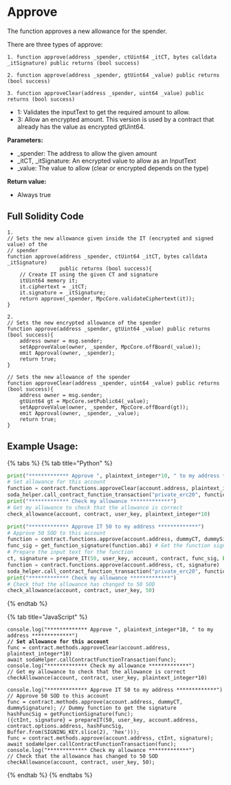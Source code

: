 # Approve

The function approves a new allowance for the spender.

There are three types of approve:

```solidity
1. function approve(address _spender, ctUint64 _itCT, bytes calldata _itSignature) public returns (bool success)
```

```solidity
2. function approve(address _spender, gtUint64 _value) public returns (bool success)
```

```solidity
3. function approveClear(address _spender, uint64 _value) public returns (bool success)
```

* 1: Validates the inputText to get the required amount to allow.
* 3: Allow an encrypted amount. This version is used by a contract that already has the value as encrypted gtUint64.

**Parameters:**

* \_spender: The address to allow the given amount
* \_itCT, \_itSignature: An encrypted value to allow as an InputText
* \_value: The value to allow (clear or encrypted depends on the type)

**Return value:**

* Always true

## Full Solidity Code

```solidity
1. 
// Sets the new allowance given inside the IT (encrypted and signed value) of the 
// spender
function approve(address _spender, ctUint64 _itCT, bytes calldata _itSignature) 
                 public returns (bool success){
    // Create IT using the given CT and signature
    itUint64 memory it;
    it.ciphertext = _itCT;
    it.signature = _itSignature;
    return approve(_spender, MpcCore.validateCiphertext(it));
}
```

```solidity
2.
// Sets the new encrypted allowance of the spender
function approve(address _spender, gtUint64 _value) public returns (bool success){
    address owner = msg.sender;
    setApproveValue(owner, _spender, MpcCore.offBoard(_value));
    emit Approval(owner, _spender);
    return true;
}
```

```solidity
// Sets the new allowance of the spender
function approveClear(address _spender, uint64 _value) public returns (bool success){
    address owner = msg.sender;
    gtUint64 gt = MpcCore.setPublic64(_value);
    setApproveValue(owner, _spender, MpcCore.offBoard(gt));
    emit Approval(owner, _spender, _value);
    return true;
}
```

## **Example Usage:**

{% tabs %}
{% tab title="Python" %}
```python
print("************* Approve ", plaintext_integer*10, " to my address *************")
# Set allowance for this account
function = contract.functions.approveClear(account.address, plaintext_integer*10)
soda_helper.call_contract_function_transaction("private_erc20", function)
print("************* Check my allowance *************")
# Get my allowance to check that the allowance is correct
check_allowance(account, contract, user_key, plaintext_integer*10)

print("************* Approve IT 50 to my address *************")
# Approve 50 SOD to this account
function = contract.functions.approve(account.address, dummyCT, dummySignature) # Dummy function
func_sig = get_function_signature(function.abi) # Get the function signature
# Prepare the input text for the function
ct, signature = prepare_IT(50, user_key, account, contract, func_sig, bytes.fromhex(private_key[2:]))
function = contract.functions.approve(account.address, ct, signature)
soda_helper.call_contract_function_transaction("private_erc20", function)
print("************* Check my allowance *************")
# Check that the allowance has changed to 50 SOD
check_allowance(account, contract, user_key, 50)
```
{% endtab %}

{% tab title="JavaScript" %}
<pre class="language-javascript"><code class="lang-javascript">console.log("************* Approve ", plaintext_integer*10, " to my address *************")
<strong>// Set allowance for this account
</strong>func = contract.methods.approveClear(account.address, plaintext_integer*10)
await sodaHelper.callContractFunctionTransaction(func);
console.log("************* Check my allowance *************")
// Get my allowance to check that the allowance is correct
checkAllowance(account, contract, user_key, plaintext_integer*10)

console.log("************* Approve IT 50 to my address *************")
// Approve 50 SOD to this account
func = contract.methods.approve(account.address, dummyCT, dummySignature); // Dummy function to get the signature
hashFuncSig = getFunctionSignature(func);
({ctInt, signature} = prepareIT(50, user_key, account.address, contract.options.address, hashFuncSig, Buffer.from(SIGNING_KEY.slice(2), 'hex')));
func = contract.methods.approve(account.address, ctInt, signature);
await sodaHelper.callContractFunctionTransaction(func);
console.log("************* Check my allowance *************")
// Check that the allowance has changed to 50 SOD
checkAllowance(account, contract, user_key, 50);
</code></pre>
{% endtab %}
{% endtabs %}
